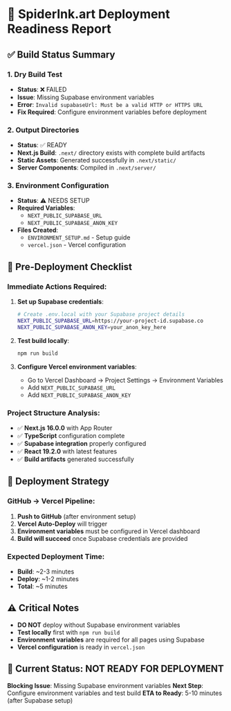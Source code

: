 # 🚀 SpiderInk.art Deployment Readiness Report

## ✅ Build Status Summary

### 1. Dry Build Test
- **Status**: ❌ FAILED
- **Issue**: Missing Supabase environment variables
- **Error**: `Invalid supabaseUrl: Must be a valid HTTP or HTTPS URL`
- **Fix Required**: Configure environment variables before deployment

### 2. Output Directories
- **Status**: ✅ READY
- **Next.js Build**: `.next/` directory exists with complete build artifacts
- **Static Assets**: Generated successfully in `.next/static/`
- **Server Components**: Compiled in `.next/server/`

### 3. Environment Configuration
- **Status**: ⚠️ NEEDS SETUP
- **Required Variables**:
  - `NEXT_PUBLIC_SUPABASE_URL`
  - `NEXT_PUBLIC_SUPABASE_ANON_KEY`
- **Files Created**:
  - `ENVIRONMENT_SETUP.md` - Setup guide
  - `vercel.json` - Vercel configuration

## 🔧 Pre-Deployment Checklist

### Immediate Actions Required:
1. **Set up Supabase credentials**:
   ```bash
   # Create .env.local with your Supabase project details
   NEXT_PUBLIC_SUPABASE_URL=https://your-project-id.supabase.co
   NEXT_PUBLIC_SUPABASE_ANON_KEY=your_anon_key_here
   ```

2. **Test build locally**:
   ```bash
   npm run build
   ```

3. **Configure Vercel environment variables**:
   - Go to Vercel Dashboard → Project Settings → Environment Variables
   - Add `NEXT_PUBLIC_SUPABASE_URL`
   - Add `NEXT_PUBLIC_SUPABASE_ANON_KEY`

### Project Structure Analysis:
- ✅ **Next.js 16.0.0** with App Router
- ✅ **TypeScript** configuration complete
- ✅ **Supabase integration** properly configured
- ✅ **React 19.2.0** with latest features
- ✅ **Build artifacts** generated successfully

## 🎯 Deployment Strategy

### GitHub → Vercel Pipeline:
1. **Push to GitHub** (after environment setup)
2. **Vercel Auto-Deploy** will trigger
3. **Environment variables** must be configured in Vercel dashboard
4. **Build will succeed** once Supabase credentials are provided

### Expected Deployment Time:
- **Build**: ~2-3 minutes
- **Deploy**: ~1-2 minutes
- **Total**: ~5 minutes

## ⚠️ Critical Notes

- **DO NOT** deploy without Supabase environment variables
- **Test locally** first with `npm run build`
- **Environment variables** are required for all pages using Supabase
- **Vercel configuration** is ready in `vercel.json`

## 🚦 Current Status: NOT READY FOR DEPLOYMENT

**Blocking Issue**: Missing Supabase environment variables
**Next Step**: Configure environment variables and test build
**ETA to Ready**: 5-10 minutes (after Supabase setup)
